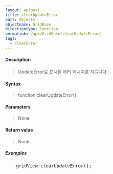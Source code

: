 ```yaml
---
layout: apipost
title: clearUpdateError
part: Objects
objectname: GridBase
directiontype: Function
permalink: /api/GridBase/clearUpdateError/
tags:
  - clearError
---
```



#### Description

> UpdateError로 표시된 에러 메시지를 지웁니다.

#### Syntax

> function clearUpdateError()

#### Parameters

> None

#### Return value

> None.

##### Examples 

<pre class="prettyprint">
    gridView.clearUpdateError();    
</pre>


